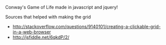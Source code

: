 Conway's Game of Life made in javascript and jquery!

Sources that helped with making the grid
- http://stackoverflow.com/questions/9140101/creating-a-clickable-grid-in-a-web-browser
- http://jsfiddle.net/6qkdP/2/
